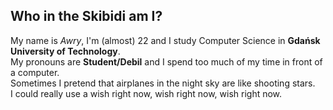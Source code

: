 ## Who in the Skibidi am I?
My name is *Awry*, I'm (almost) 22 and I study Computer Science in **Gdańsk University of Technology**.  
My pronouns are **Student/Debil** and I spend too much of my time in front of a computer.  
Sometimes I pretend that airplanes in the night sky are like shooting stars.  
I could really use a wish right now, wish right now, wish right now.
